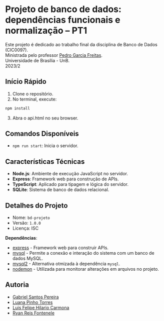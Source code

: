 # Projeto de banco de dados: dependências funcionais e normalização – PT1

<p>
  Este projeto é dedicado ao trabalho final da disciplina de Banco de Dados (CIC0097). <br />
  Ministrada pelo professor <a href="mailto:pedro.garcia@unb.br">Pedro Garcia Freitas</a>. <br />
  Universidade de Brasília - UnB. <br />
  2023/2 <br />
</p>

## Início Rápido

1. Clone o repositório.
2. No terminal, execute:

```javascript
npm install
```
3. Abra o api.html no seu browser.

## Comandos Disponíveis

- `npm run start`: Inicia o servidor.

## Características Técnicas

- **Node.js**: Ambiente de execução JavaScript no servidor.
- **Express**: Framework web para construção de APIs.
- **TypeScript**: Aplicado para tipagem e lógica do servidor.
- **SQLite**: Sistema de banco de dados relacional.

## Detalhes do Projeto

- Nome: `bd-projeto`
- Versão: `1.0.0`
- Licença: ISC

**Dependências**:

- [express](https://www.npmjs.com/package/express) - Framework web para construir APIs.
- [mysql](https://www.npmjs.com/package/mysql) - Permite a conexão e interação do sistema com um banco de dados MySQL.
- [mysql2](https://www.npmjs.com/package/mysql2) - Alternativa otmizada à dependência `mysql`.
- [nodemon](https://www.npmjs.com/package/nodemon) - Utilizada para monitorar alterações em arquivos no projeto.

## Autoria

- <a href="mailto:gabriel.pereira@aluno.unb.br">Gabriel Santos Pereira</a>
- <a href="mailto:222011623@aluno.unb.br">Luana Pinho Torres</a>
- <a href="mailto:212007153@aluno.unb.br">Luis Felipe Hilario Carmona</a>
- <a href="mailto:211036132@aluno.unb.br">Ryan Reis Fontenele</a>
